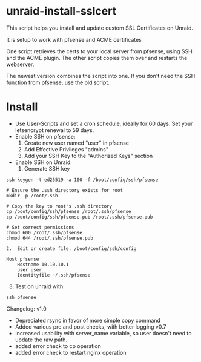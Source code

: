 # unraid-install-sslcert

This script helps you install and update custom SSL Certificates on Unraid.

It is setup to work with pfsense and ACME certificates

One script retrieves the certs to your local server from pfsense, using SSH and the ACME plugin.
The other script copies them over and restarts the webserver.
 
The newest version combines the script into one.  If you don't need the SSH function from pfsense, use the old script.

# Install
- Use User-Scripts and set a cron schedule, ideally for 60 days.  Set your letsencrypt renewal to 59 days.
- Enable SSH on pfsense:
    1.  Create new user named "user" in pfsense
    2.  Add Effective Privileges "admins"
    3.  Add your SSH Key to the "Authorized Keys" section
 - Enable SSH on Unraid:
    1.  Generate SSH key
```
ssh-keygen -t ed25519 -a 100 -f /boot/config/ssh/pfsense

# Ensure the .ssh directory exists for root
mkdir -p /root/.ssh

# Copy the key to root's .ssh directory
cp /boot/config/ssh/pfsense /root/.ssh/pfsense
cp /boot/config/ssh/pfsense.pub /root/.ssh/pfsense.pub

# Set correct permissions
chmod 600 /root/.ssh/pfsense
chmod 644 /root/.ssh/pfsense.pub
```
    2.  Edit or create file: /boot/config/ssh/config
```
Host pfsense
    Hostname 10.10.10.1
    user user
    Identityfile ~/.ssh/pfsense
```
  3. Test on unraid with:
```
ssh pfsense
```

Changelog:
v1.0
- Depreciated rsync in favor of more simple copy command
- Added various pre and post checks, with better logging
v0.7
- Increased usability with server_name variable, so user doesn't need to update the raw path.
- added error check to cp operation
- added error check to restart nginx operation
